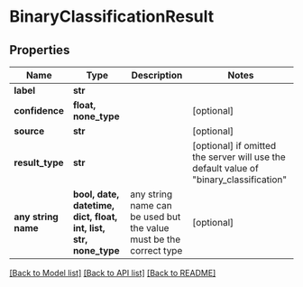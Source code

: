# BinaryClassificationResult


## Properties
Name | Type | Description | Notes
------------ | ------------- | ------------- | -------------
**label** | **str** |  | 
**confidence** | **float, none_type** |  | [optional] 
**source** | **str** |  | [optional] 
**result_type** | **str** |  | [optional]  if omitted the server will use the default value of "binary_classification"
**any string name** | **bool, date, datetime, dict, float, int, list, str, none_type** | any string name can be used but the value must be the correct type | [optional]

[[Back to Model list]](../README.md#documentation-for-models) [[Back to API list]](../README.md#documentation-for-api-endpoints) [[Back to README]](../README.md)


